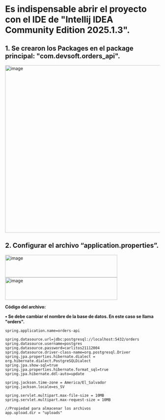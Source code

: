 # Es indispensable abrir el proyecto con el IDE de "Intellij IDEA Community Edition 2025.1.3".

## 1. Se crearon los Packages en el package principal: "com.devsoft.orders_api".

<img width="772" height="543" alt="image" src="https://github.com/user-attachments/assets/6c278203-f391-4407-ad63-07d3d788505c" />

## 2. Configurar el archivo “application.properties”.

<img width="365" height="73" alt="image" src="https://github.com/user-attachments/assets/a9107715-620d-41ed-a5a4-9cb9d3007653" />


<img width="365" height="73" alt="image" src="https://github.com/user-attachments/assets/958afabb-1e68-4418-a645-08cf1b65a622" />


**Código del archivo:**

**•	Se debe cambiar el nombre de la base de datos. En este caso se llama "orders".**

```
spring.application.name=orders-api

spring.datasource.url=jdbc:postgresql://localhost:5432/orders
spring.datasource.username=postgres
spring.datasource.password=carlitos21112004
spring.datasource.driver-class-name=org.postgresql.Driver
spring.jpa.properties.hibernate.dialect = org.hibernate.dialect.PostgreSQLDialect
spring.jpa.show-sql=true
spring.jpa.properties.hibernate.format_sql=true
spring.jpa.hibernate.ddl-auto=update

spring.jackson.time-zone = America/El_Salvador
spring.jackson.locale=es_SV

spring.servlet.multipart.max-file-size = 10MB
spring.servlet.multipart.max-request-size = 10MB

//Propiedad para almacenar los archivos
app.upload.dir = "uploads"
```




